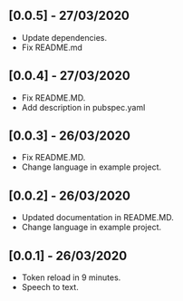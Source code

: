 ## [0.0.5] - 27/03/2020

* Update dependencies.
* Fix README.md

## [0.0.4] - 27/03/2020

* Fix README.MD.
* Add description in pubspec.yaml

## [0.0.3] - 26/03/2020

* Fix README.MD.
* Change language in example project.

## [0.0.2] - 26/03/2020

* Updated documentation in README.MD.
* Change language in example project.

## [0.0.1] - 26/03/2020

* Token reload in 9 minutes.
* Speech to text.
